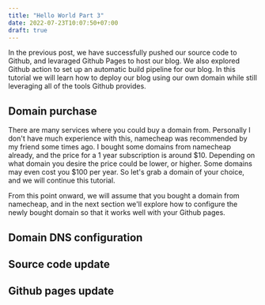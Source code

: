 ```yaml
---
title: "Hello World Part 3"
date: 2022-07-23T10:07:50+07:00
draft: true
---
```


In the previous post, we have successfully pushed our source code to Github, and levaraged Github Pages to host our blog. We also explored Github action to set up an automatic build pipeline for our blog. In this tutorial we will learn how to deploy our blog using our own domain while still leveraging all of the tools Github provides.

## Domain purchase
There are many services where you could buy a domain from. Personally I don't have much experience with this, namecheap was recommended by my friend some times ago. I bought some domains from namecheap already, and the price for a 1 year subscription is around $10. Depending on what domain you desire the price could be lower, or higher. Some domains may even cost you $100 per year. So let's grab a domain of your choice, and we will continue this tutorial.

From this point onward, we will assume that you bought a domain from namecheap, and in the next section we'll explore how to configure the newly bought domain so that it works well with your Github pages.

## Domain DNS configuration

## Source code update

## Github pages update